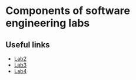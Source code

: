 # Components of software engineering labs
## Useful links
- [Lab2](https://github.com/YAGoOaR/CSE_Testing/blob/main/YAGoOaR.BinaryFlag.Test/UnitTest1.cs)
- [Lab3](https://github.com/YAGoOaR/CSE_Testing/blob/main/YAGoOaR.PasswordHashingUtils.Test/PasswordHashingUtilsTest.cs)
- [Lab4](https://github.com/YAGoOaR/CSE_Testing/blob/main/YAGoOaR.DatabaseInteraction.Test/DatabaseInteractionTest.cs)
